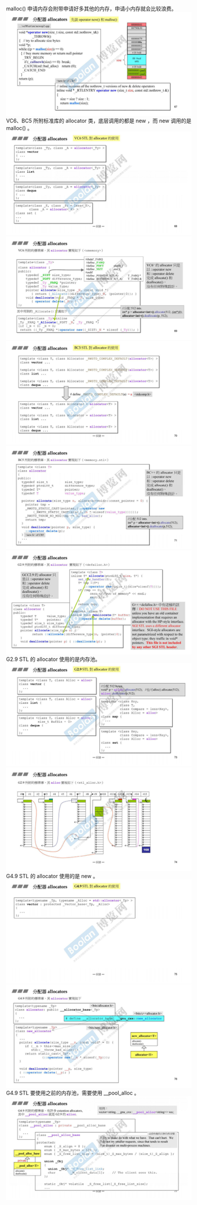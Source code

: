 malloc() 申请内存会附带申请好多其他的内存，申请小内存就会比较浪费。
![](attachments/11.1.1分配器.jpg)
VC6、BC5 所附标准库的 allocator 类，底层调用的都是 new ，而 new 调用的是 malloc() 。
![](attachments/11.1.2分配器.jpg)
![](attachments/11.1.3分配器.jpg)
![](attachments/11.1.4分配器.jpg)
![](attachments/11.1.5分配器.jpg)
![](attachments/11.1.6分配器.jpg)
G2.9 STL 的 allocator 使用的是内存池。
![](attachments/11.1.7分配器.jpg)
![](attachments/11.1.8分配器.jpg)
G4.9 STL 的 allocator 使用的是 new 。
![](attachments/11.1.9分配器.jpg)
![](attachments/11.1.10分配器.jpg)
G4.9 STL 要使用之前的内存池，需要使用 __pool_alloc 。
![](attachments/11.1.11分配器.jpg)